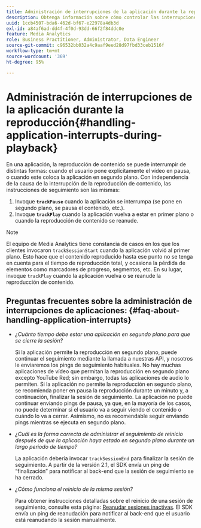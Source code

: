 ```yaml
---
title: Administración de interrupciones de la aplicación durante la reproducción
description: Obtenga información sobre cómo controlar las interrupciones al seguimiento durante la reproducción del contenido.
uuid: 1ccb4507-bda6-462d-bf67-e22978a4db3d
exl-id: a84af6ad-dd4f-4f0d-93dd-66f2f84ddc0e
feature: Media Analytics
role: Business Practitioner, Administrator, Data Engineer
source-git-commit: c96532bb032a4c9aaf9eed28d97fbd33ceb1516f
workflow-type: tm+mt
source-wordcount: '369'
ht-degree: 95%

---
```


# Administración de interrupciones de la aplicación durante la reproducción{#handling-application-interrupts-during-playback}

En una aplicación, la reproducción de contenido se puede interrumpir de distintas formas: cuando el usuario pone explícitamente el vídeo en pausa, o cuando este coloca la aplicación en segundo plano. Con independencia de la causa de la interrupción de la reproducción de contenido, las instrucciones de seguimiento son las mismas:

1. Invoque **`trackPause`** cuando la aplicación se interrumpa (se pone en segundo plano, se pausa el contenido, etc.).
1. Invoque **`trackPlay`** cuando la aplicación vuelva a estar en primer plano o cuando la reproducción de contenido se reanude.

>[!NOTE]
>
>El equipo de Media Analytics tiene constancia de casos en los que los clientes invocaron `trackSessionStart` cuando la aplicación volvió al primer plano. Esto hace que el contenido reproducido hasta ese punto no se tenga en cuenta para el tiempo de reproducción total, y ocasiona la pérdida de elementos como marcadores de progreso, segmentos, etc. En su lugar, invoque `trackPlay` cuando la aplicación vuelva o se reanude la reproducción de contenido.

## Preguntas frecuentes sobre la administración de interrupciones de aplicaciones: {#faq-about-handling-application-interrupts}

* _¿Cuánto tiempo debe estar una aplicación en segundo plano para que se cierre la sesión?_

   Si la aplicación permite la reproducción en segundo plano, puede continuar el seguimiento mediante la llamada a nuestras API, y nosotros le enviaremos los pings de seguimiento habituales. No hay muchas aplicaciones de vídeo que permitan la reproducción en segundo plano excepto YouTube Red; sin embargo, todas las aplicaciones de audio lo permiten. Si la aplicación no permite la reproducción en segundo plano, se recomienda poner en pausa la reproducción durante un minuto y, a continuación, finalizar la sesión de seguimiento. La aplicación no puede continuar enviando pings de pausa, ya que, en la mayoría de los casos, no puede determinar si el usuario va a seguir viendo el contenido o cuándo lo va a cerrar. Asimismo, no es recomendable seguir enviando pings mientras se ejecuta en segundo plano.

* _¿Cuál es la forma correcta de administrar el seguimiento de reinicio después de que la aplicación haya estado en segundo plano durante un largo periodo de tiempo?_

   La aplicación debería invocar `trackSessionEnd` para finalizar la sesión de seguimiento. A partir de la versión 2.1, el SDK envía un ping de “finalización” para notificar al back-end que la sesión de seguimiento se ha cerrado.

* _¿Cómo funciona el reinicio de la misma sesión?_

   Para obtener instrucciones detalladas sobre el reinicio de una sesión de seguimiento, consulte esta página: [Reanudar sesiones inactivas](/help/sdk-implement/cookbook/resuming-inactive.md). El SDK envía un ping de reanudación para notificar al back-end que el usuario está reanudando la sesión manualmente.
